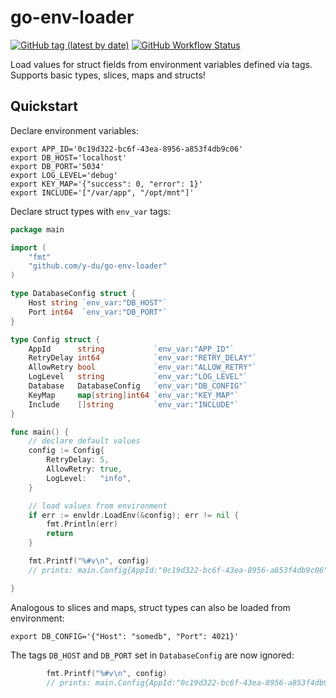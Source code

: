 go-env-loader
=======

[![GitHub tag (latest by date)](https://img.shields.io/github/v/tag/y-du/go-env-loader?label=latest)](https://github.com/y-du/go-env-loader/tags)
[![GitHub Workflow Status](https://img.shields.io/github/workflow/status/y-du/go-env-loader/Tests?label=tests)](https://github.com/y-du/go-env-loader/actions/workflows/tests.yml)


Load values for struct fields from environment variables defined via tags. Supports basic types, slices, maps and structs!

Quickstart
---

Declare environment variables:

```shell
export APP_ID='0c19d322-bc6f-43ea-8956-a853f4db9c06'
export DB_HOST='localhost'
export DB_PORT='5034'
export LOG_LEVEL='debug'
export KEY_MAP='{"success": 0, "error": 1}'
export INCLUDE='["/var/app", "/opt/mnt"]'
```

Declare struct types with `env_var` tags:

```go
package main

import (
	"fmt"
	"github.com/y-du/go-env-loader"
)

type DatabaseConfig struct {
	Host string `env_var:"DB_HOST"`
	Port int64  `env_var:"DB_PORT"`
}

type Config struct {
	AppId      string           `env_var:"APP_ID"`
	RetryDelay int64            `env_var:"RETRY_DELAY"`
	AllowRetry bool             `env_var:"ALLOW_RETRY"`
	LogLevel   string           `env_var:"LOG_LEVEL"`
	Database   DatabaseConfig   `env_var:"DB_CONFIG"`
	KeyMap     map[string]int64 `env_var:"KEY_MAP"`
	Include    []string         `env_var:"INCLUDE"`
}

func main() {
	// declare default values
	config := Config{
		RetryDelay: 5,
		AllowRetry: true,
		LogLevel:   "info",
	}

	// load values from environment
	if err := envldr.LoadEnv(&config); err != nil {
		fmt.Println(err)
		return
	}

	fmt.Printf("%#v\n", config)
	// prints: main.Config{AppId:"0c19d322-bc6f-43ea-8956-a853f4db9c06", RetryDelay:5, AllowRetry:true, LogLevel:"debug", Database:main.DatabaseConfig{Host:"localhost", Port:5034}, KeyMap:map[string]int64{"error":1, "success":0}, Include:[]string{"/var/app", "/opt/mnt"}}

}
```

Analogous to slices and maps, struct types can also be loaded from environment:

```shell
export DB_CONFIG='{"Host": "somedb", "Port": 4021}'
```

The tags `DB_HOST` and `DB_PORT` set in `DatabaseConfig` are now ignored:

```go
        fmt.Printf("%#v\n", config)
        // prints: main.Config{AppId:"0c19d322-bc6f-43ea-8956-a853f4db9c06", RetryDelay:5, AllowRetry:true, LogLevel:"debug", Database:main.DatabaseConfig{Host:"somedb", Port:4021}, KeyMap:map[string]int64{"error":1, "success":0}, Include:[]string{"/var/app", "/opt/mnt"}}
```
